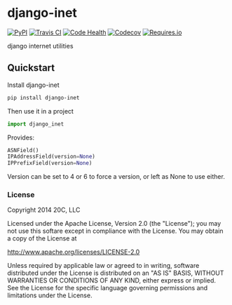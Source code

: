 
# django-inet

[![PyPI](https://img.shields.io/pypi/v/django-inet.svg?maxAge=3600)](https://pypi.python.org/pypi/django-inet)
[![Travis CI](https://img.shields.io/travis/20c/django-inet.svg?maxAge=3600)](https://travis-ci.org/20c/django-inet)
[![Code Health](https://landscape.io/github/20c/django-inet/master/landscape.svg?style=flat)](https://landscape.io/github/20c/django-inet/master)
[![Codecov](https://img.shields.io/codecov/c/github/20c/django-inet/master.svg?maxAge=3600)](https://codecov.io/github/20c/django-inet)
[![Requires.io](https://img.shields.io/requires/github/20c/django-inet.svg?maxAge=3600)](https://requires.io/github/20c/django-inet/requirements)

django internet utilities

## Quickstart

Install django-inet

```sh
pip install django-inet
```

Then use it in a project

```py
import django_inet
```


Provides:

```py
ASNField()
IPAddressField(version=None)
IPPrefixField(version=None)
```

Version can be set to 4 or 6 to force a version, or left as None to use
either.


### License

Copyright 2014 20C, LLC

Licensed under the Apache License, Version 2.0 (the "License");
you may not use this softare except in compliance with the License.
You may obtain a copy of the License at

   http://www.apache.org/licenses/LICENSE-2.0

Unless required by applicable law or agreed to in writing, software
distributed under the License is distributed on an "AS IS" BASIS,
WITHOUT WARRANTIES OR CONDITIONS OF ANY KIND, either express or implied.
See the License for the specific language governing permissions and
limitations under the License.

